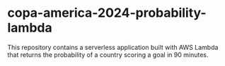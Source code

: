 # copa-america-2024-probability-lambda
This repository contains a serverless application built with AWS Lambda that returns the probability of a country scoring a goal in 90 minutes. 
